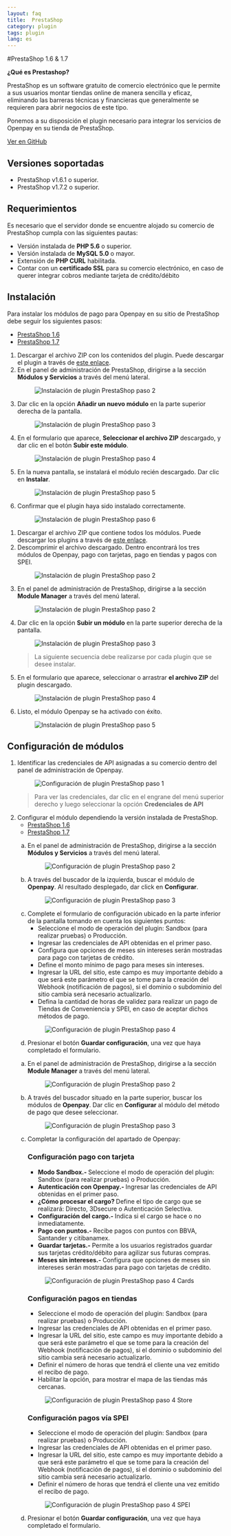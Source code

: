 ```yaml
---
layout: faq
title:  PrestaShop
category: plugin
tags: plugin
lang: es
---
```


#PrestaShop 1.6 & 1.7

**¿Qué es Prestashop?**

PrestaShop es un software gratuito de comercio electrónico que le permite a sus usuarios montar tiendas online de manera sencilla y eficaz, eliminando las barreras técnicas y financieras que generalmente se requieren para abrir negocios de este tipo.

Ponemos a su disposición el plugin necesario para integrar los servicios de Openpay en su tienda de PrestaShop.

<div class="boton-grp boton-plugin">
<div class="blu-boton"><a href="https://github.com/open-pay/openpay-prestashop" target="_blank">Ver en GitHub</a></div>
</div>

Versiones soportadas
----------
* PrestaShop v1.6.1 o superior. 
* PrestaShop v1.7.2 o superior.

Requerimientos
----------
Es necesario que el servidor donde se encuentre alojado su comercio de PrestaShop cumpla con las siguientes pautas:

* Versión instalada de **PHP 5.6** o superior.
* Versión instalada de **MySQL 5.0** o mayor.
* Extensión de **PHP CURL** habilitada.
* Contar con un **certificado SSL** para su comercio electrónico, en caso de querer integrar cobros mediante tarjeta de crédito/débito

Instalación
----------

Para instalar los módulos de pago para Openpay en su sitio de PrestaShop debe seguir los siguientes pasos:

<section class="prestashop-install">
  <ul class="nav nav-tabs" id="TabInstall" role="tablist">
    <li class="nav-item">
      <a class="nav-link active" id="prestashop16-tab" data-toggle="tab" href="#prestashop16" role="tab" aria-controls="prestashop16" aria-selected="true">PrestaShop 1.6</a>
    </li>
    <li class="nav-item">
      <a class="nav-link" id="prestashop17-tab" data-toggle="tab" href="#prestashop17" role="tab" aria-controls="prestashop17" aria-selected="false">PrestaShop 1.7</a>
    </li>
  </ul>
  <div class="tab-content" id="prestashopInstall">
    <div class="tab-pane fade show active" id="prestashop16" role="tabpanel" aria-labelledby="prestashop16-tab">
      <div class="row align-items-center">
        <ol class="prestashop-install__list">
          <li class="prestashop-install__list">Descargar el archivo ZIP con los contenidos del plugin. Puede descargar el plugin a través de <a href="https://github.com/open-pay/openpay-prestashop/blob/master/PS_1.6/openpayprestashop.zip?raw=true">este enlace</a>.
          </li>
          <li class="prestashop-install__list">En el panel de administración de PrestaShop, dirigirse a la sección <strong>Módulos y Servicios</strong> a través del menú lateral.</li>
          <figure class="prestashop-install__image prestashop-install__image--small">
            <img src="/img/plugins/prestashop/prestashop1.6_install_02.png" alt="Instalación de plugin PrestaShop paso 2" title="Paso 2">
          </figure>
          <li class="prestashop-install__list">Dar clic en la opción <strong>Añadir un nuevo módulo</strong> en la parte superior derecha de la pantalla.</li>
          <figure class="prestashop-install__image prestashop-install__image--full">
            <img src="/img/plugins/prestashop/prestashop1.6_install_03.png" alt="Instalación de plugin PrestaShop paso 3" title="Paso 3">
          </figure>
          <li class="prestashop-install__list">En el formulario que aparece, <strong>Seleccionar el archivo ZIP</strong> descargado, y dar clic en el botón <strong>Subir este módulo</strong>.</li>
          <figure class="prestashop-install__image prestashop-install__image--medium">
            <img src="/img/plugins/prestashop/prestashop1.6_install_04.png" alt="Instalación de plugin PrestaShop paso 4" title="Paso 4">
          </figure>
          <li class="prestashop-install__list">En la nueva pantalla, se instalará el módulo recién descargado. Dar clic en <strong>Instalar</strong>.</li>
          <figure class="prestashop-install__image prestashop-install__image--medium">
            <img src="/img/plugins/prestashop/prestashop1.6_install_05.png" alt="Instalación de plugin PrestaShop paso 5" title="Paso 5">
          </figure>
          <li>Confirmar que el plugin haya sido instalado correctamente.</li>
          <figure class="prestashop-install__image prestashop-install__image--full">
            <img src="/img/plugins/prestashop/prestashop1.6_install_06.png" alt="Instalación de plugin PrestaShop paso 6" title="Paso 6">
          </figure>
        </ol>
      </div>
    </div>
    <div class="tab-pane fade" id="prestashop17" role="tabpanel" aria-labelledby="prestashop17-tab">
      <div class="row align-items-center">
        <ol class="prestashop-install__list">
          <li class="prestashop-install__list">Descargar el archivo ZIP que contiene todos los módulos. Puede descargar los plugins a través de <a href="https://github.com/open-pay/openpay-prestashop/blob/master/PS_1.7/openpayprestashop.zip?raw=true">este enlace</a>.
          </li>
          <li>Descomprimir el archivo descargado. Dentro encontrará los tres módulos de Openpay, pago con tarjetas, pago en tiendas y pagos con SPEI.
          </li>
          <figure class="prestashop-install__image prestashop-install__image--medium">
            <img src="/img/plugins/prestashop/prestashop_install_01.png" alt="Instalación de plugin PrestaShop paso 2" title="Paso 2">
          </figure>
          <li class="prestashop-install__list">En el panel de administración de PrestaShop, dirigirse a la sección <strong>Module Manager</strong> a través del menú lateral.</li>
          <figure class="prestashop-install__image prestashop-install__image--ssmall">
            <img src="/img/plugins/prestashop/prestashop_install_02.png" alt="Instalación de plugin PrestaShop paso 2" title="Paso 2">
          </figure>
          <li class="prestashop-install__list">Dar clic en la opción <strong>Subir un módulo</strong> en la parte superior derecha de la pantalla.</li>
          <figure class="prestashop-install__image prestashop-install__image--full">
            <img src="/img/plugins/prestashop/prestashop_install_03.png" alt="Instalación de plugin PrestaShop paso 3" title="Paso 3">
          </figure>
          <blockquote>
          <p>La siguiente secuencia debe realizarse por cada plugin que se desee instalar.</p>
          </blockquote>
          <li class="prestashop-install__list">En el formulario que aparece, seleccionar o arrastrar <strong>el archivo ZIP</strong> del plugin descargado.</li>
          <figure class="prestashop-install__image prestashop-install__image--small">
            <img src="/img/plugins/prestashop/prestashop_install_04.png" alt="Instalación de plugin PrestaShop paso 4" title="Paso 4">
          </figure>
          <li class="prestashop-install__list">Listo, el módulo Openpay se ha activado con éxito.</li>
          <figure class="prestashop-install__image prestashop-install__image--small">
            <img src="/img/plugins/prestashop/prestashop_install_05.png" alt="Instalación de plugin PrestaShop paso 5" title="Paso 5">
          </figure>
        </ol>
      </div>
    </div>
  </div>
</section>


Configuración de módulos
----------
<section class="prestashop-settings">
  <ol class="prestashop-settings__list">
    <li class="prestashop-settings__item">Identificar las credenciales de API asignadas a su comercio dentro del panel de administración de Openpay.</li>
    <figure class="prestashop-settings__image prestashop-settings__image--small">
      <img src="/img/plugins/woocommerce/wc_settings_04.png" alt="Configuración de plugin PrestaShop paso 1" title="Paso 1">
    </figure>
    <blockquote>
    <p>Para ver las credenciales, dar clic en el engrane del menú superior derecho y luego seleccionar la opción <strong>Credenciales de API</strong></p>
    </blockquote>
    <li class="prestashop-settings__item"> Configurar el módulo dependiendo la versión instalada de PrestaShop. 
      <ul class="nav nav-tabs" id="TapSettings" role="tablist">
        <li class="nav-item">
          <a class="nav-link active" id="prestashop16_settings-tab" data-toggle="tab" href="#prestashop16_settings" role="tab" aria-controls="prestashop16_settings" aria-selected="true">PrestaShop 1.6</a>
        </li>
        <li class="nav-item">
          <a class="nav-link" id="prestashop17_settings-tab" data-toggle="tab" href="#prestashop17_settings" role="tab" aria-controls="prestashop17_settings" aria-selected="false">PrestaShop 1.7</a>
        </li>
      </ul>
      <div class="tab-content" id="prestashopSettings">
        <div class="tab-pane fade show active" id="prestashop16_settings" role="tabpanel" aria-labelledby="prestashop16_settings-tab">
          <div class="row align-items-center">
            <ol class="prestashop-settings__list" type="a">
                <li class="prestashop-settings__item">En el panel de administración de PrestaShop, dirigirse a la sección <strong>Módulos y Servicios</strong> a través del menú lateral.</li>
                <figure class="prestashop-settings__image prestashop-settings__image--small">
                  <img src="/img/plugins/prestashop/prestashop1.6_install_02.png" alt="Configuración de plugin PrestaShop paso 2" title="Paso 2">
                </figure>
                <li class="prestashop-settings__item">A través del buscador de la izquierda, buscar el módulo de <strong>Openpay</strong>. Al resultado desplegado, dar click en <strong>Configurar</strong>.</li>
                <figure class="prestashop-settings__image prestashop-settings__image--full">
                  <img src="/img/plugins/prestashop/prestashop1.6_settings_02.png" alt="Configuración de plugin PrestaShop paso 3" title="Paso 3">
                </figure>
                <li class="prestashop-settings__item">
                  Complete el formulario de configuración ubicado en la parte inferior de la pantalla tomando en cuenta los siguientes puntos:
                  <ul>
                    <li>Seleccione el modo de operación del plugin: Sandbox (para realizar pruebas) o Producción.</li>
                    <li>Ingresar las credenciales de API obtenidas en el primer paso.</li>
                    <li>Configura que opciones de meses sin intereses serán mostradas para pago con tarjetas de crédito.</li>
                    <li>Define el monto mínimo de pago para meses sin intereses.</li>
                    <li>Ingresar la URL del sitio, este campo es muy importante debido a que será este parámetro el que se tome para la creación del Webhook (notificación de pagos), si el dominio o subdominio del sitio cambia será necesario actualizarlo.</li>
                    <li>Defina la cantidad de horas de validez para realizar un pago de Tiendas de Conveniencia y SPEI, en caso de aceptar dichos métodos de pago.</li>
                  </ul>
                  <figure class="prestashop-settings__image prestashop-settings__image--full">
                  <img src="/img/plugins/prestashop/prestashop1.6_settings_03.png" alt="Configuración de plugin PrestaShop paso 4" title="Paso 4">
                </figure>
                </li>
                <li class="prestashop-settings__item">Presionar el botón <strong>Guardar configuración</strong>, una vez que haya completado el formulario.</li>
            </ol>
          </div>
        </div>
        <div class="tab-pane fade" id="prestashop17_settings" role="tabpanel" aria-labelledby="prestashop17_settings-tab">
          <div class="row align-items-center">
            <ol class="prestashop-settings__list" type="a">
              <li class="prestashop-settings__item">En el panel de administración de PrestaShop, dirigirse a la sección <strong>Module Manager</strong> a través del menú lateral.</li>
              <figure class="prestashop-settings__image prestashop-settings__image--ssmall">
                <img src="/img/plugins/prestashop/prestashop_install_02.png" alt="Configuración de plugin PrestaShop paso 2" title="Paso 2">
              </figure>
              <li class="prestashop-settings__item">A través del buscador situado en la parte superior, buscar los módulos de <strong>Openpay</strong>. Dar clic en <strong>Configurar</strong> al módulo del método de pago que desee seleccionar.</li>
              <figure class="prestashop-settings__image prestashop-settings__image--full">
                <img src="/img/plugins/prestashop/prestashop_settings_03.png" alt="Configuración de plugin PrestaShop paso 3" title="Paso 3">
              </figure>
              <li class="prestashop-settings__item">
                Completar la configuración del apartado de Openpay:
              <h3 class="prestashop-settings__subtitle">Configuración pago con tarjeta</h3>
              <div class="prestashop-settings__content">
                <ul>
                  <li><strong>Modo Sandbox.- </strong>Seleccione el modo de operación del plugin: Sandbox (para realizar pruebas) o Producción.</li>
                  <li><strong>Autenticación con Openpay.- </strong>Ingresar las credenciales de API obtenidas en el primer paso.</li>
                  <li><strong>¿Cómo procesar el cargo? </strong>Define el tipo de cargo que se realizará: Directo, 3Dsecure o Autenticación Selectiva. </li>
                  <li><strong>Configuración del cargo.- </strong>Indica si el cargo se hace o no inmediatamente.</li>
                  <li><strong>Pago con puntos.- </strong>Recibe pagos con puntos con BBVA, Santander y citibanamex.</li>
                  <li><strong>Guardar tarjetas.- </strong>Permite a los usuarios registrados guardar sus tarjetas crédito/débito para agilizar sus futuras compras.</li>
                  <li><strong>Meses sin intereses.- </strong>Configura que opciones de meses sin intereses serán mostradas para pago con tarjetas de crédito.</li>
                </ul>
              </div>
              <figure class="prestashop-settings__image prestashop-settings__image--full">
                <img src="/img/plugins/prestashop/prestashop_settings_cards.png" alt="Configuración de plugin PrestaShop paso 4 Cards" title="Paso 4 Cards">
              </figure>
              <h3 class="prestashop-settings__subtitle">Configuración pagos en tiendas</h3>
              <div class="prestashop-settings__content">
                <ul>
                  <li>Seleccione el modo de operación del plugin: Sandbox (para realizar pruebas) o Producción.</li>
                  <li>Ingresar las credenciales de API obtenidas en el primer paso.</li>
                  <li>Ingresar la URL del sitio, este campo es muy importante debido a que será este parámetro el que se tome para la creación del Webhook (notificación de pagos), si el dominio o subdominio del sitio cambia será necesario actualizarlo.</li>
                  <li>Definir el número de horas que tendrá el cliente una vez emitido el recibo de pago.</li>
                  <li>Habilitar la opción, para mostrar el mapa de las tiendas más cercanas. </li>
                </ul>
              </div>
              <figure class="prestashop-settings__image prestashop-settings__image--full">
                  <img src="/img/plugins/prestashop/prestashop_settings_store.png" alt="Configuración de plugin PrestaShop paso 4 Store" title="Paso 4 Store">
                </figure>
                <h3 class="prestashop-settings__subtitle">Configuración pagos vía SPEI</h3>
                <div class="prestashop-settings__content">
                  <ul>
                    <li>Seleccione el modo de operación del plugin: Sandbox (para realizar pruebas) o Producción.</li>
                    <li>Ingresar las credenciales de API obtenidas en el primer paso.</li>
                    <li>Ingresar la URL del sitio, este campo es muy importante debido a que será este parámetro el que se tome para la creación del Webhook (notificación de pagos), si el dominio o subdominio del sitio cambia será necesario actualizarlo.</li>
                    <li>Definir el número de horas que tendrá el cliente una vez emitido el recibo de pago.</li>
                  </ul>
                </div>
                <figure class="prestashop-settings__image prestashop-settings__image--full">
                  <img src="/img/plugins/prestashop/prestashop_settings_spei.png" alt="Configuración de plugin PrestaShop paso 4 SPEI" title="Paso 4 SPEI">
                </figure>
              </li>
              <li class="prestashop-settings__item">Presionar el botón <strong>Guardar configuración</strong>, una vez que haya completado el formulario.</li>
            </ol>
          </div>
        </div>
      </div>
    </li>
  </ol>
</section>
